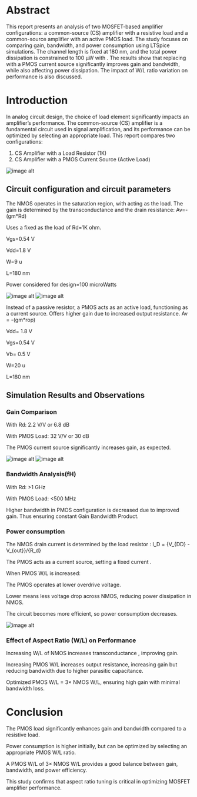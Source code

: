 # Abstract
This report presents an analysis of two MOSFET-based amplifier configurations: a common-source (CS) amplifier with a resistive load and a common-source amplifier with an active PMOS load. 
The study focuses on comparing gain, bandwidth, and power consumption using LTSpice simulations. The channel length is fixed at 180 nm, and the total power dissipation is constrained to 100 µW with . 
The results show that replacing  with a PMOS current source significantly improves gain and bandwidth, while also affecting power dissipation. The impact of W/L ratio variation on performance is also discussed.

# Introduction
In analog circuit design, the choice of load element significantly impacts an amplifier’s performance. The common-source (CS) amplifier is a fundamental circuit used in signal amplification, 
and its performance can be optimized by selecting an appropriate load.
This report compares two configurations:
1. CS Amplifier with a Load Resistor (1K)
2. CS Amplifier with a PMOS Current Source (Active Load)

![image alt](https://github.com/harshithabm08/LinearIntegratedCircuits/blob/bf92d5dbcc417a9a0b9416e27812f701e5d94a55/configuration_ckt.png)
## Circuit configuration and circuit parameters
The NMOS operates in the saturation region, with acting as the load.
The gain is determined by the transconductance and the drain resistance:
Av=-(gm*Rd)

Uses a fixed  as the load of Rd=1K ohm.

Vgs=0.54 V

Vdd=1.8 V

W=9 u

L=180 nm

Power considered for design=100 microWatts

![image alt](https://github.com/harshithabm08/LinearIntegratedCircuits/blob/b41418ad8fcd2c59384f2c9f5bbb354f1383ba56/Op_withRd.png)
![image alt](https://github.com/harshithabm08/LinearIntegratedCircuits/blob/ac7c1cc6f133346f3111d09f3cff93e784dba017/Op_withPMOS.png)

Instead of a passive resistor, a PMOS acts as an active load, functioning as a current source.
Offers higher gain due to increased output resistance.
Av = -(gm*rop)

Vdd= 1.8 V

Vgs=0.54 V

Vb= 0.5 V

W=20 u

L=180 nm

## Simulation Results and Observations
### Gain Comparison
With Rd: 2.2 V/V or 6.8 dB

With PMOS Load: 32 V/V or 30 dB

The PMOS current source significantly increases gain, as expected.

![image alt](https://github.com/harshithabm08/LinearIntegratedCircuits/blob/6c507141123cfa8f0ecb6b366735364bc8444e6e/Rd_Av.png)
![image alt](https://github.com/harshithabm08/LinearIntegratedCircuits/blob/654eee6bce788a731e4e66aeeb0282d49b114230/CMOS_Av.png)

### Bandwidth Analysis(fH)
With Rd: >1 GHz

With PMOS Load: <500 MHz

Higher bandwidth in PMOS configuration is decreased due to improved gain. Thus ensuring constant Gain Bandwidth Product.
### Power consumption
The NMOS drain current  is determined by the load resistor :
I_D = {V_{DD} - V_{out}}/{R_d}

The PMOS acts as a current source, setting a fixed current .

When PMOS W/L is increased:

The PMOS operates at lower overdrive voltage.

Lower  means less voltage drop across NMOS, reducing power dissipation in NMOS.

The circuit becomes more efficient, so power consumption decreases.

![image alt](https://github.com/harshithabm08/LinearIntegratedCircuits/blob/80a3341cfbe1cb2fd163212c18f6a33079c7dab9/Power.png)
### Effect of Aspect Ratio (W/L) on Performance
Increasing W/L of NMOS increases transconductance , improving gain.

Increasing PMOS W/L increases output resistance, increasing gain but reducing bandwidth due to higher parasitic capacitance.

Optimized PMOS W/L = 3× NMOS W/L, ensuring high gain with minimal bandwidth loss.

# Conclusion
The PMOS load significantly enhances gain and bandwidth compared to a resistive load.

Power consumption is higher initially, but can be optimized by selecting an appropriate PMOS W/L ratio.

A PMOS W/L of 3× NMOS W/L provides a good balance between gain, bandwidth, and power efficiency.

This study confirms that aspect ratio tuning is critical in optimizing MOSFET amplifier performance.
